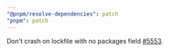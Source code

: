 ```yaml
---
"@pnpm/resolve-dependencies": patch
"pnpm": patch
---
```


Don't crash on lockfile with no packages field [#5553](https://github.com/pnpm/pnpm/issues/5553).
